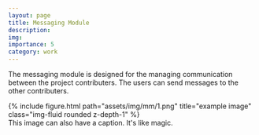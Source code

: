 ```yaml
---
layout: page
title: Messaging Module
description:
img:
importance: 5
category: work
---
```


The messaging module is designed for the managing communication between the project contributers. The users can send messages to the other contributers.
<div class="row">
    <div class="col-sm mt-3 mt-md-0">
        {% include figure.html path="assets/img/mm/1.png" title="example image" class="img-fluid rounded z-depth-1" %}
    </div>
</div>
<div class="caption">
    This image can also have a caption. It's like magic.
</div>

